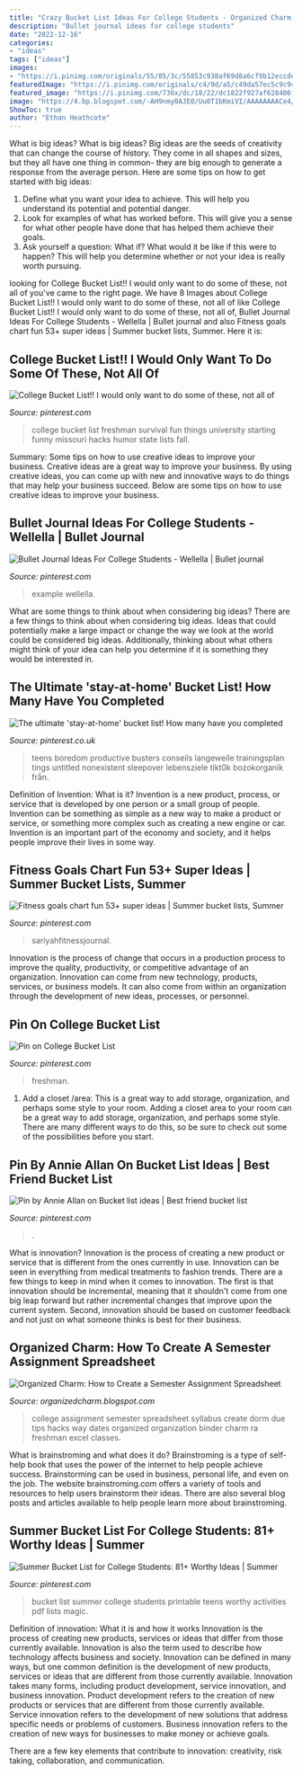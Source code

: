 ```yaml
---
title: "Crazy Bucket List Ideas For College Students - Organized Charm: How To Create A Semester Assignment Spreadsheet"
description: "Bullet journal ideas for college students"
date: "2022-12-16"
categories:
- "ideas"
tags: ["ideas"]
images:
- "https://i.pinimg.com/originals/55/85/3c/55853c938af69d8a6cf9b12eccde49cf.jpg"
featuredImage: "https://i.pinimg.com/originals/c4/9d/a5/c49da57ec5c9c94174c81fb6bf005499.jpg"
featured_image: "https://i.pinimg.com/736x/dc/18/22/dc1822f927af628406ff204def237822.jpg"
image: "https://4.bp.blogspot.com/-AH9nmy0AJE0/Uu0T1bKmiVI/AAAAAAAACe4/pZxDQVEWT4I/s1600/2.jpg"
ShowToc: true
author: "Ethan Heathcote"
---
```



What is big ideas?
What is big ideas? Big ideas are the seeds of creativity that can change the course of history. They come in all shapes and sizes, but they all have one thing in common- they are big enough to generate a response from the average person. Here are some tips on how to get started with big ideas: 
1. Define what you want your idea to achieve. This will help you understand its potential and potential danger. 
2. Look for examples of what has worked before. This will give you a sense for what other people have done that has helped them achieve their goals. 
3. Ask yourself a question: What if? What would it be like if this were to happen? This will help you determine whether or not your idea is really worth pursuing. 

	

		
looking for College Bucket List!! I would only want to do some of these, not all of you've came to the right page. We have 8 Images about College Bucket List!! I would only want to do some of these, not all of like College Bucket List!! I would only want to do some of these, not all of, Bullet Journal Ideas For College Students - Wellella | Bullet journal and also Fitness goals chart fun 53+ super ideas | Summer bucket lists, Summer. Here it is:
		
    
## College Bucket List!! I Would Only Want To Do Some Of These, Not All Of

<img loading=lazy src="https://i.pinimg.com/736x/16/66/bc/1666bc497a9aa2b809d9a3ba601ef27d--funny-college-back-to-college.jpg" onerror="this.onerror=null;this.src='https://tse2.mm.bing.net/th?id=OIP.hI4j5b_B9YB__viQIQ1k_wDhEs&amp;pid=15.1';" alt="College Bucket List!! I would only want to do some of these, not all of">

_Source: pinterest.com_

>college bucket list freshman survival fun things university starting funny missouri hacks humor state lists fall. 

	

Summary: Some tips on how to use creative ideas to improve your business.
Creative ideas are a great way to improve your business. By using creative ideas, you can come up with new and innovative ways to do things that may help your business succeed. Below are some tips on how to use creative ideas to improve your business.

    
## Bullet Journal Ideas For College Students - Wellella | Bullet Journal

<img loading=lazy src="https://i.pinimg.com/736x/a2/ab/36/a2ab3646284d2bb295fe075b7d5face2.jpg" onerror="this.onerror=null;this.src='https://tse1.mm.bing.net/th?id=OIP.d-m9r5XLw_um2FHzPky-WwHaHa&amp;pid=15.1';" alt="Bullet Journal Ideas For College Students - Wellella | Bullet journal">

_Source: pinterest.com_

>example wellella. 

	

What are some things to think about when considering big ideas?
There are a few things to think about when considering big ideas. Ideas that could potentially make a large impact or change the way we look at the world could be considered big ideas. Additionally, thinking about what others might think of your idea can help you determine if it is something they would be interested in.

    
## The Ultimate &#039;stay-at-home&#039; Bucket List! How Many Have You Completed

<img loading=lazy src="https://i.pinimg.com/736x/dc/18/22/dc1822f927af628406ff204def237822.jpg" onerror="this.onerror=null;this.src='https://tse3.mm.bing.net/th?id=OIP.aRRV5QAtml0gY2lfZgBXBgHaLH&amp;pid=15.1';" alt="The ultimate &#039;stay-at-home&#039; bucket list! How many have you completed">

_Source: pinterest.co.uk_

>teens boredom productive busters conseils langeweile trainingsplan tings untitled nonexistent sleepover lebensziele tikt0k bozokorganik från. 

	

Definition of Invention: What is it?
Invention is a new product, process, or service that is developed by one person or a small group of people. Invention can be something as simple as a new way to make a product or service, or something more complex such as creating a new engine or car. Invention is an important part of the economy and society, and it helps people improve their lives in some way.

    
## Fitness Goals Chart Fun 53+ Super Ideas | Summer Bucket Lists, Summer

<img loading=lazy src="https://i.pinimg.com/originals/7b/1b/ed/7b1bed8e3349a42b0aed2f875a8be387.jpg" onerror="this.onerror=null;this.src='https://tse4.mm.bing.net/th?id=OIP.N1PJu_xbZNZYAled_PyPdQAAAA&amp;pid=15.1';" alt="Fitness goals chart fun 53+ super ideas | Summer bucket lists, Summer">

_Source: pinterest.com_

>sariyahfitnessjournal. 

	

Innovation is the process of change that occurs in a production process to improve the quality, productivity, or competitive advantage of an organization. Innovation can come from new technology, products, services, or business models. It can also come from within an organization through the development of new ideas, processes, or personnel.

    
## Pin On College Bucket List

<img loading=lazy src="https://i.pinimg.com/originals/55/85/3c/55853c938af69d8a6cf9b12eccde49cf.jpg" onerror="this.onerror=null;this.src='https://tse1.mm.bing.net/th?id=OIP.o3u9qzHrbdK7PbfCW1yT1gHaK1&amp;pid=15.1';" alt="Pin on College Bucket List">

_Source: pinterest.com_

>freshman. 

	

1. Add a closet /area: This is a great way to add storage, organization, and perhaps some style to your room.
Adding a closet area to your room can be a great way to add storage, organization, and perhaps some style. There are many different ways to do this, so be sure to check out some of the possibilities before you start.

    
## Pin By Annie Allan On Bucket List Ideas | Best Friend Bucket List

<img loading=lazy src="https://i.pinimg.com/originals/53/60/54/536054c5f74b2863e0b98ca7fe4c2ec0.jpg" onerror="this.onerror=null;this.src='https://tse1.mm.bing.net/th?id=OIP.L6WplP-bmt36hicQMadluQHaNJ&amp;pid=15.1';" alt="Pin by Annie Allan on Bucket list ideas | Best friend bucket list">

_Source: pinterest.com_

>. 

	

What is innovation?
Innovation is the process of creating a new product or service that is different from the ones currently in use. Innovation can be seen in everything from medical treatments to fashion trends.
There are a few things to keep in mind when it comes to innovation. The first is that innovation should be incremental, meaning that it shouldn't come from one big leap forward but rather incremental changes that improve upon the current system. Second, innovation should be based on customer feedback and not just on what someone thinks is best for their business.

    
## Organized Charm: How To Create A Semester Assignment Spreadsheet

<img loading=lazy src="https://4.bp.blogspot.com/-AH9nmy0AJE0/Uu0T1bKmiVI/AAAAAAAACe4/pZxDQVEWT4I/s1600/2.jpg" onerror="this.onerror=null;this.src='https://tse3.mm.bing.net/th?id=OIP.vYCOniNph3HZxoBlLkK_7QHaKX&amp;pid=15.1';" alt="Organized Charm: How to Create a Semester Assignment Spreadsheet">

_Source: organizedcharm.blogspot.com_

>college assignment semester spreadsheet syllabus create dorm due tips hacks way dates organized organization binder charm ra freshman excel classes. 

	

What is brainstroming and what does it do?
Brainstroming is a type of self-help book that uses the power of the internet to help people achieve success. Brainstorming can be used in business, personal life, and even on the job. The website brainstroming.com offers a variety of tools and resources to help users brainstorm their ideas. There are also several blog posts and articles available to help people learn more about brainstroming.

    
## Summer Bucket List For College Students: 81+ Worthy Ideas | Summer

<img loading=lazy src="https://i.pinimg.com/originals/c4/9d/a5/c49da57ec5c9c94174c81fb6bf005499.jpg" onerror="this.onerror=null;this.src='https://tse4.mm.bing.net/th?id=OIP.6uKfr98qodEetnBMjwFV6gHaJg&amp;pid=15.1';" alt="Summer Bucket List for College Students: 81+ Worthy Ideas | Summer">

_Source: pinterest.com_

>bucket list summer college students printable teens worthy activities pdf lists magic. 

	

Definition of innovation: What it is and how it works
Innovation is the process of creating new products, services or ideas that differ from those currently available. Innovation is also the term used to describe how technology affects business and society. Innovation can be defined in many ways, but one common definition is the development of new products, services or ideas that are different from those currently available.
Innovation takes many forms, including product development, service innovation, and business innovation. Product development refers to the creation of new products or services that are different from those currently available. Service innovation refers to the development of new solutions that address specific needs or problems of customers. Business innovation refers to the creation of new ways for businesses to make money or achieve goals.

There are a few key elements that contribute to innovation: creativity, risk taking, collaboration, and communication.

